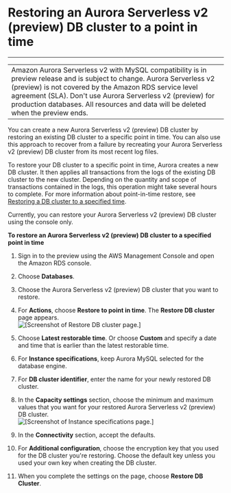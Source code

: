 # Restoring an Aurora Serverless v2 \(preview\) DB cluster to a point in time<a name="aurora-serverless-2.restore"></a>


****  

|  | 
| --- |
| Amazon Aurora Serverless v2 with MySQL compatibility is in preview release and is subject to change\. Aurora Serverless v2 \(preview\) is not covered by the Amazon RDS service level agreement \(SLA\)\. Don't use Aurora Serverless v2 \(preview\) for production databases\. All resources and data will be deleted when the preview ends\.  | 

 You can create a new Aurora Serverless v2 \(preview\) DB cluster by restoring an existing DB cluster to a specific point in time\. You can also use this approach to recover from a failure by recreating your Aurora Serverless v2 \(preview\) DB cluster from its most recent log files\. 

 To restore your DB cluster to a specific point in time, Aurora creates a new DB cluster\. It then applies all transactions from the logs of the existing DB cluster to the new cluster\. Depending on the quantity and scope of transactions contained in the logs, this operation might take several hours to complete\. For more information about point\-in\-time restore, see [Restoring a DB cluster to a specified time](https://docs.aws.amazon.com/AmazonRDS/latest/AuroraUserGuide/USER_PIT.html)\. 

 Currently, you can restore your Aurora Serverless v2 \(preview\) DB cluster using the console only\. 

**To restore an Aurora Serverless v2 \(preview\) DB cluster to a specified point in time**

1.  Sign in to the preview using the AWS Management Console and open the Amazon RDS console\. 

1.  Choose **Databases**\. 

1.  Choose the Aurora Serverless v2 \(preview\) DB cluster that you want to restore\. 

1.  For **Actions**, choose **Restore to point in time**\. The **Restore DB cluster** page appears\.   
![\[Screenshot of Restore DB cluster page.\]](http://docs.aws.amazon.com/AmazonRDS/latest/AuroraUserGuide/images/aurora-sles2-pitr-db-1.png)

1.  Choose **Latest restorable time**\. Or choose **Custom** and specify a date and time that is earlier than the latest restorable time\. 

1.  For **Instance specifications**, keep Aurora MySQL selected for the database engine\. 

1.  For **DB cluster identifier**, enter the name for your newly restored DB cluster\. 

1.  In the **Capacity settings** section, choose the minimum and maximum values that you want for your restored Aurora Serverless v2 \(preview\) DB cluster\.   
![\[Screenshot of Instance specifications page.\]](http://docs.aws.amazon.com/AmazonRDS/latest/AuroraUserGuide/images/aurora-sles2-pitr-db-2.png)

1.  In the **Connectivity** section, accept the defaults\. 

1.  For **Additional configuration**, choose the encryption key that you used for the DB cluster you're restoring\. Choose the default key unless you used your own key when creating the DB cluster\. 

1.  When you complete the settings on the page, choose **Restore DB Cluster**\. 